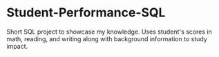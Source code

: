 # Student-Performance-SQL
Short SQL project to showcase my knowledge.  Uses student's scores in math, reading, and writing along with background information to study impact.
